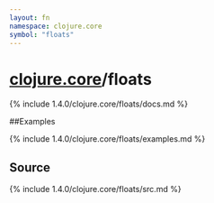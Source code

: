 ```yaml
---
layout: fn
namespace: clojure.core
symbol: "floats"
---
```


# [clojure.core](../)/floats

{% include 1.4.0/clojure.core/floats/docs.md %}

##Examples

{% include 1.4.0/clojure.core/floats/examples.md %}
## Source
{% include 1.4.0/clojure.core/floats/src.md %}

